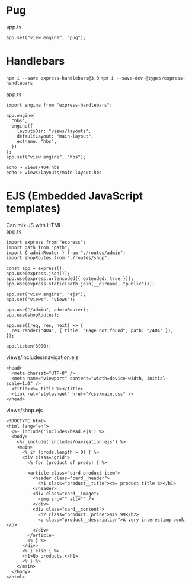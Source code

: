 # Pug
app.ts
```
app.set("view engine", "pug");
```

# Handlebars
`npm i --save express-handlebars@3.0`
`npm i --save-dev @types/express-handlebars`

app.ts
```
import engine from "express-handlebars";

app.engine(
  "hbs",
  engine({
    layoutsDir: "views/layouts",
    defaultLayout: "main-layout",
    extname: "hbs",
  })
);
app.set("view engine", "hbs");
```

`echo > views/404.hbs`  
`echo > views/layouts/main-layout.hbs`

# EJS (Embedded JavaScript templates)
Can mix JS with HTML.  
app.ts
```
import express from "express";
import path from "path";
import { adminRouter } from "./routes/admin";
import shopRoutes from "./routes/shop";

const app = express();
app.use(express.json());
app.use(express.urlencoded({ extended: true }));
app.use(express.static(path.join(__dirname, "public")));

app.set("view engine", "ejs");
app.set("views", "views");

app.use("/admin", adminRouter);
app.use(shopRoutes);

app.use((req, res, next) => {
  res.render("404", { title: "Page not found", path: "/404" });
});

app.listen(3000);
```

views/includes/navigation.ejs
```
<head>
  <meta charset="UTF-8" />
  <meta name="viewport" content="width=device-width, initial-scale=1.0" />
  <title><%= title %></title>
  <link rel="stylesheet" href="/css/main.css" />
</head>
```

views/shop.ejs
```
<!DOCTYPE html>
<html lang="en">
  <%- include('includes/head.ejs') %>
  <body>
    <%- include('includes/navigation.ejs') %>
    <main>
      <% if (prods.length > 0) { %>
      <div class="grid">
        <% for (product of prods) { %>

        <article class="card product-item">
          <header class="card__header">
            <h1 class="product__title"><%= product.title %></h1>
          </header>
          <div class="card__image">
            <img src="" alt="" />
          </div>
          <div class="card__content">
            <h2 class="product__price">$19.99</h2>
            <p class="product__description">A very interesting book.</p>
          </div>
        </article>
        <% } %>
      </div>
      <% } else { %>
      <h1>No products.</h1>
      <% } %>
    </main>
  </body>
</html>
```
